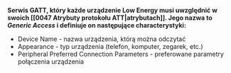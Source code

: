 **Serwis GATT, który każde urządzenie Low Energy musi uwzględnić w swoich [[0047 Atrybuty protokołu ATT|atrybutach]]. Jego nazwa to _Generic Access_ i definiuje on następujące characterystyki:**

- Device Name - nazwa urządzenia, którą można odczytać
- Appearance - typ urządzenia (telefon, komputer, zegarek, etc.)
- Peripheral Preferred Connection Parameters - preferowane parametry połączenia urządzenia 

